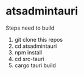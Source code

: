 # atsadmintauri

Steps need to build

1. git clone this repos
2. cd atsadmintauri
3. npm install
4. cd src-tauri
5. cargo tauri build

